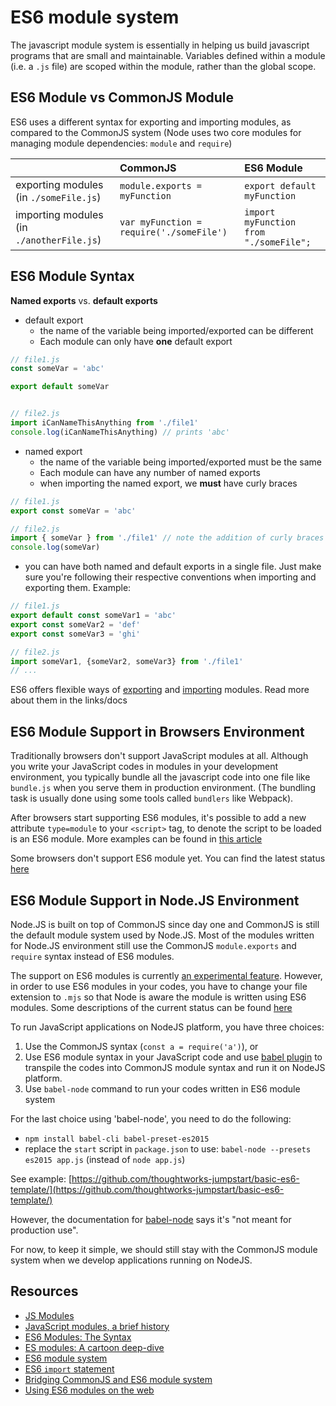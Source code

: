 # ES6 module system

The javascript module system is essentially in helping us build javascript programs that are small and maintainable. Variables defined within a module \(i.e. a `.js` file\) are scoped within the module, rather than the global scope.

## ES6 Module vs CommonJS Module

ES6 uses a different syntax for exporting and importing modules, as compared to the CommonJS system \(Node uses two core modules for managing module dependencies: `module` and `require`\)

|  | CommonJS | ES6 Module |
| :--- | :--- | :--- |
| exporting modules \(in `./someFile.js`\) | `module.exports = myFunction` | `export default myFunction` |
| importing modules \(in `./anotherFile.js`\) | `var myFunction = require('./someFile')` | `import myFunction from "./someFile";` |

## ES6 Module Syntax

**Named exports** vs. **default exports**

* default export
  * the name of the variable being imported/exported can be different
  * Each module can only have **one** default export

```javascript
// file1.js
const someVar = 'abc'

export default someVar


// file2.js
import iCanNameThisAnything from './file1'
console.log(iCanNameThisAnything) // prints 'abc'
```

* named export
  * the name of the variable being imported/exported must be the same
  * Each module can have any number of named exports
  * when importing the named export, we **must** have curly braces

```javascript
// file1.js
export const someVar = 'abc'

// file2.js
import { someVar } from './file1' // note the addition of curly braces
console.log(someVar)
```

* you can have both named and default exports in a single file. Just make sure you're following their respective conventions when importing and exporting them. Example:

```javascript
// file1.js
export default const someVar1 = 'abc'
export const someVar2 = 'def'
export const someVar3 = 'ghi'

// file2.js
import someVar1, {someVar2, someVar3} from './file1'
// ...
```

ES6 offers flexible ways of [exporting](https://developer.mozilla.org/en-US/docs/Web/JavaScript/Reference/Statements/export) and [importing](https://developer.mozilla.org/en-US/docs/Web/JavaScript/Reference/Statements/import) modules. Read more about them in the links/docs

## ES6 Module Support in Browsers Environment

Traditionally browsers don't support JavaScript modules at all. Although you write your JavaScript codes in modules in your development environment, you typically bundle all the javascript code into one file like `bundle.js` when you serve them in production environment. \(The bundling task is usually done using some tools called `bundlers` like Webpack\).

After browsers start supporting ES6 modules, it's possible to add a new attribute `type=module` to your `<script>` tag, to denote the script to be loaded is an ES6 module. More examples can be found in [this article](https://www.contentful.com/blog/2017/04/04/es6-modules-support-lands-in-browsers-is-it-time-to-rethink-bundling/)

Some browsers don't support ES6 module yet. You can find the latest status [here](https://caniuse.com/#feat=es6-module)

## ES6 Module Support in Node.JS Environment

Node.JS is built on top of CommonJS since day one and CommonJS is still the default module system used by Node.JS. Most of the modules written for Node.JS environment still use the CommonJS `module.exports` and `require` syntax instead of ES6 modules.

The support on ES6 modules is currently [an experimental feature](https://nodejs.org/api/esm.html). However, in order to use ES6 modules in your codes, you have to change your file extension to `.mjs` so that Node is aware the module is written using ES6 modules. Some descriptions of the current status can be found [here](http://2ality.com/2019/04/nodejs-esm-impl.html)

To run JavaScript applications on NodeJS platform, you have three choices:

1. Use the CommonJS syntax \(`const a = require('a')`\), or
2. Use ES6 module syntax in your JavaScript code and use [babel plugin](https://babeljs.io/docs/en/babel-plugin-transform-es2015-modules-commonjs) to transpile the codes into CommonJS module syntax and run it on NodeJS platform.
3. Use `babel-node` command to run your codes written in ES6 module system

For the last choice using 'babel-node', you need to do the following:

* `npm install babel-cli babel-preset-es2015`
* replace the `start` script in `package.json` to use: `babel-node --presets es2015 app.js` \(instead of `node app.js`\)

See example: [https://github.com/thoughtworks-jumpstart/basic-es6-template/](https://github.com/thoughtworks-jumpstart/basic-es6-template/)

However, the documentation for [babel-node](https://babeljs.io/docs/en/babel-node) says it's "not meant for production use".

For now, to keep it simple, we should still stay with the CommonJS module system when we develop applications running on NodeJS.

## Resources

* [JS Modules](http://jsmodules.io/)
* [JavaScript modules, a brief history](https://objectpartners.com/2019/05/24/javascript-modules-a-brief-history/)
* [ES6 Modules: The Syntax](http://2ality.com/2014/09/es6-modules-final.html)
* [ES modules: A cartoon deep-dive](https://hacks.mozilla.org/2018/03/es-modules-a-cartoon-deep-dive/)
* [ES6 module system](https://ponyfoo.com/articles/es6-modules-in-depth#the-es6-module-system)
* [ES6 `import` statement](https://developer.mozilla.org/en-US/docs/Web/JavaScript/Reference/Statements/import)
* [Bridging CommonJS and ES6 module system](https://medium.com/web-on-the-edge/es-modules-in-node-today-32cff914e4b)
* [Using ES6 modules on the web](https://developers.google.com/web/fundamentals/primers/modules)

